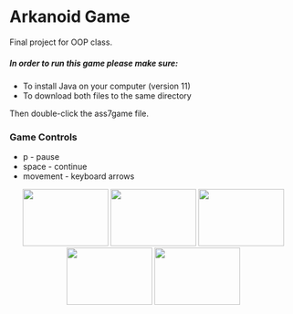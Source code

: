 # Arkanoid Game

Final project for OOP class.
##### In order to run this game please make sure:
* To install Java on your computer (version 11)
* To download both files to the same directory


Then double-click the ass7game file.


### Game Controls
* p - pause
* space - continue
* movement - keyboard arrows

 <p align="center">
 <img src="https://user-images.githubusercontent.com/58748407/138472603-f5202a98-1571-4fc9-ae17-2f4f96ad9583.png" width="150" height="100">
   <img src="https://user-images.githubusercontent.com/58748407/138473139-169f1bb3-672d-4393-929e-0603a5711b27.png" width="150" height="100">
     <img src="https://user-images.githubusercontent.com/58748407/138473380-08c5528f-784c-456b-a104-bd0d78642fc1.png" width="150" height="100">
       <img src="https://user-images.githubusercontent.com/58748407/138473556-90c6268d-c38e-4c83-b700-5482a26b1048.png" width="150" height="100">
         <img src="https://user-images.githubusercontent.com/58748407/138473730-5b5f1c28-8cbe-4ab4-8f99-dabf069c86e9.png" width="150" height="100">

</p>

